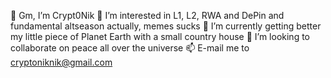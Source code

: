 👋 Gm, I’m Crypt0Nik
👀 I’m interested in L1, L2, RWA and DePin and fundamental altseason actually, memes sucks
🌱 I’m currently getting better my little piece of Planet Earth with a small country house 
💞️ I’m looking to collaborate on peace all over the universe
📫 E-mail me to cryptoniknik@gmail.com
